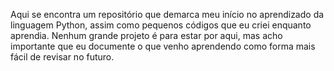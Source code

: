 Aqui se encontra um repositório que demarca meu início no aprendizado da linguagem Python, assim como pequenos códigos que eu criei enquanto aprendia.
Nenhum grande projeto é para estar por aqui, mas acho importante que eu documente o que venho aprendendo como forma mais fácil de revisar no futuro.
